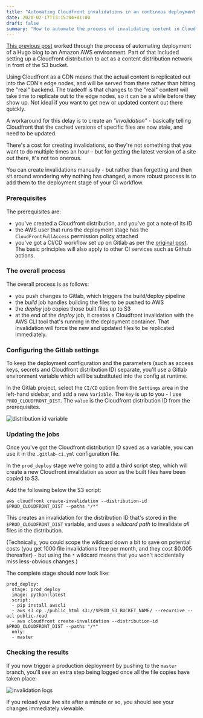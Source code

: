 ```yaml
---
title: "Automating Cloudfront invalidations in an continous deployment setup"
date: 2020-02-17T13:15:04+01:00
draft: false
summary: "How to automate the process of invalidating content in Cloudfront distributions, as part of a continuous deployment setup"
---
```


[This previous post](https://finleap.tech/posts/web-serving-on-aws/) worked through the process of automating deployment of a Hugo blog to an Amazon AWS environment. Part of that included setting up a Cloudfront distribution to act as a content distribution network in front of the S3 bucket.  

Using Cloudfront as a CDN means that the actual content is replicated out into the CDN's edge nodes, and will be served from there rather than hitting the "real" backend. The tradeoff is that changes to the "real" content will take time to replicate out to the edge nodes, so it can be a while before they show up. Not ideal if you want to get new or updated content out there quickly.

A workaround for this delay is to create an _"invalidation"_ - basically telling Cloudfront that the cached versions of specific files are now stale, and need to be updated.

There's a cost for creating invalidations, so they're not something that you want to do multiple times an hour - but for getting the latest version of a site out there, it's not too onerous.

You can create invalidations manually - but rather than forgetting and then sit around wondering why nothing has changed, a more robust process is to add them to the deployment stage of your CI workflow.

### Prerequisites

The prerequisites are:

* you've created a Cloudfront distribution, and you've got a note of its ID
* the AWS user that runs the deployment stage has the `CloudFrontFullAccess` permission policy attached
* you've got a CI/CD workflow set up on Gitlab as per the [original post](https://finleap.tech/posts/web-serving-on-aws/). The basic principles will also apply to other CI services such as Github actions.

### The overall process

The overall process is as follows:

* you push changes to Gitlab, which triggers the build/deploy pipeline
* the _build_ job handles building the files to be pushed to AWS
* the _deploy_ job copies those built files up to S3
* at the end of the _deploy_ job, it creates a Cloudfront invalidation with the AWS CLI tool that's running in the deployment container. That invalidation will force the new and updated files to be replicated immediately.

### Configuring the Gitlab settings

To keep the deployment configuration and the parameters (such as access keys, secrets and Cloudfront distribution ID) separate, you'll use a Gitlab environment variable which will be substituted into the config at runtime.

In the Gitlab project, select the `CI/CD` option from the `Settings` area in the left-hand sidebar, and add a new `Variable`. The `Key` is up to you - I use `PROD_CLOUDFRONT_DIST`. The `value` is the Cloudfront distribution ID from the prerequisites.

![distribution id variable](/cloudfront/dist_id.png "Distribution ID variable")

### Updating the jobs

Once you've got the Cloudfront distribution ID saved as a variable, you can use it in the `.gitlab-ci.yml` configuration file.

In the `prod_deploy` stage we're going to add a third script step, which will create a new Cloudfront invalidation as soon as the built files have been copied to S3.

Add the following below the S3 script:

`aws cloudfront create-invalidation --distribution-id $PROD_CLOUDFRONT_DIST --paths "/*"`

This creates an invalidation for the distribution ID that's stored in the `$PROD_CLOUDFRONT_DIST` variable, and uses a _wildcard path_ to invalidate _all_ files in the distribution.

(Technically, you could scope the wildcard down a bit to save on potential costs (you get 1000 file invalidations free per month, and they cost $0.005 thereafter) - but using the `*` wildcard means that you won't accidentally miss less-obvious changes.)

The complete stage should now look like:

```
prod_deploy:
  stage: prod_deploy
  image: python:latest
  script:
  - pip install awscli
  - aws s3 cp ./public_html s3://$PROD_S3_BUCKET_NAME/ --recursive --acl public-read
  - aws cloudfront create-invalidation --distribution-id $PROD_CLOUDFRONT_DIST --paths "/*"
  only:
  - master
```

### Checking the results

If you now trigger a production deployment by pushing to the `master` branch, you'll see an extra step being logged once all the file copies have taken place:

![invalidation logs](/cloudfront/log.png "Invalidation log")

If you reload your live site after a minute or so, you should see your changes immediately viewable.